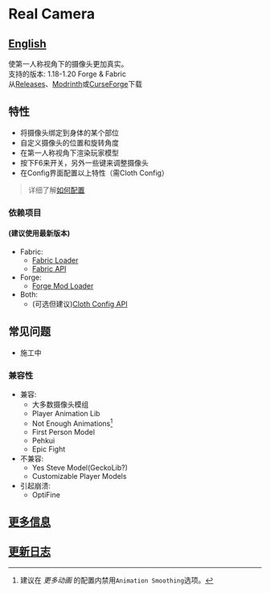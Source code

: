 # Real Camera #

## [English](README.md) ##

使第一人称视角下的摄像头更加真实。  
支持的版本: 1.18-1.20 Forge & Fabric  
从[Releases](https://github.com/xTracr/RealCamera/releases)、[Modrinth](https://modrinth.com/mod/real-camera)或[CurseForge](https://curseforge.com/minecraft/mc-mods/real-camera)下载  

## 特性 ##

* 将摄像头绑定到身体的某个部位
* 自定义摄像头的位置和旋转角度
* 在第一人称视角下渲染玩家模型
* 按下F6来开关，另外一些键来调整摄像头
* 在Config界面配置以上特性（需Cloth Config）

> 详细了解[如何配置](https://github.com/xTracr/RealCamera/wiki/Configuration)

### 依赖项目 ###

#### (建议使用最新版本) ####

* Fabric:
  * [Fabric Loader](https://fabricmc.net/use/installer/)
  * [Fabric API](https://modrinth.com/mod/fabric-api)
* Forge:
  * [Forge Mod Loader](https://files.minecraftforge.net/)
* Both:
  * (可选但建议)[Cloth Config API](https://modrinth.com/mod/cloth-config)

## 常见问题 ##

* 施工中

### 兼容性 ###

* 兼容:
  * 大多数摄像头模组
  * Player Animation Lib
  * Not Enough Animations[^1]
  * First Person Model
  * Pehkui
  * Epic Fight
* 不兼容:
  * Yes Steve Model(GeckoLib?)
  * Customizable Player Models
* 引起崩溃:
  * OptiFine

[^1]:建议在 *更多动画* 的配置内禁用`Animation Smoothing`选项。

## [更多信息](https://github.com/xTracr/RealCamera/wiki) ##

## [更新日志](changelog.md#中文) ##
